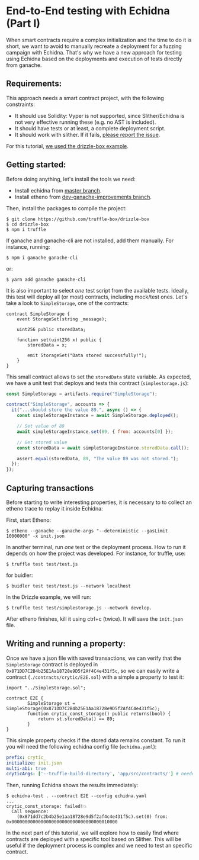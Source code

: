 # End-to-End testing with Echidna (Part I)

When smart contracts require a complex initialization and the time to do it is short, we want to avoid to manually recreate a deployment for a fuzzing campaign with Echidna. That's why we have a new approach for testing using Echidna based on the deployments and execution of tests directly from ganache.

## Requirements:

This approach needs a smart contract project, with the following constraints:

* It should use Solidity: Vyper is not supported, since Slither/Echidna is not very effective running these (e.g. no AST is included). 
* It should have tests or at least, a complete deployment script. 
* It should work with slither. If it fails, [please report the issue](https://github.com/crytic/slither).

For this tutorial, [we used the drizzle-box example](https://github.com/truffle-box/drizzle-box). 

## Getting started:

Before doing anything, let's install the tools we need:

* Install echidna from [master branch](https://github.com/crytic/echidna).
* Install etheno from [dev-ganache-improvements branch](https://github.com/crytic/etheno/tree/dev-ganache-improvements).


Then, install the packages to compile the project:

```
$ git clone https://github.com/truffle-box/drizzle-box
$ cd drizzle-box
$ npm i truffle
```

If ganache and ganache-cli are not installed, add them manually. For instance, running: 

```
$ npm i ganache ganache-cli 
```

or:

```
$ yarn add ganache ganache-cli
```

It is also important to select *one* test script from the available tests. Ideally, this test will deploy all (or most) contracts, including mock/test ones. 
Let's take a look to `SimpleStorage`, one of the contracts:

```solidity
contract SimpleStorage {
    event StorageSet(string _message);

    uint256 public storedData;

    function set(uint256 x) public {
        storedData = x;

        emit StorageSet("Data stored successfully!");
    }
}
```

This small contract allows to set the `storedData` state variable. As expected, we have a unit test that deploys and tests this contract (`simplestorage.js`):

```js
const SimpleStorage = artifacts.require("SimpleStorage");

contract("SimpleStorage", accounts => {
  it("...should store the value 89.", async () => {
    const simpleStorageInstance = await SimpleStorage.deployed();

    // Set value of 89
    await simpleStorageInstance.set(89, { from: accounts[0] });

    // Get stored value
    const storedData = await simpleStorageInstance.storedData.call();

    assert.equal(storedData, 89, "The value 89 was not stored.");
  });
});
```

## Capturing transactions

Before starting to write interesting properties, it is necessary to to collect an etheno trace to replay it inside Echidna:

First, start Etheno: 

```
$ etheno --ganache --ganache-args "--deterministic --gasLimit 10000000" -x init.json
```

In another terminal, run *one* test or the deployment process. How to run it depends on how the project was developed. For instance, for truffle, use:

```
$ truffle test test/test.js
```

for buidler:

```
$ buidler test test/test.js --network localhost
```

In the Drizzle example, we will run:

```
$ truffle test test/simplestorage.js --network develop.
```

After etheno finishes, kill it using ctrl+c (twice). It will save the `init.json` file.

## Writing and running a property:

Once we have a json file with saved transactions, we can verify that the `SimpleStorage` contract is deployed in `0x871DD7C2B4b25E1Aa18728e9D5f2Af4C4e431f5c`, so we can easily write a contract (`./contracts/crytic/E2E.sol`) with a simple a property to test it:

```solidity
import "../SimpleStorage.sol";

contract E2E {
        SimpleStorage st = SimpleStorage(0x871DD7C2B4b25E1Aa18728e9D5f2Af4C4e431f5c);
        function crytic_const_storage() public returns(bool) {
            return st.storedData() == 89;
        }
}
```

This simple property checks if the stored data remains constant. To run it you will need the following echidna config file (`echidna.yaml`):

```yaml
prefix: crytic_
initialize: init.json
multi-abi: true
cryticArgs: ['--truffle-build-directory', 'app/src/contracts/'] # needed by drizzle
```

Then, running Echidna shows the results immediately: 

```
$ echidna-test . --contract E2E --config echidna.yaml
...
crytic_const_storage: failed!💥  
  Call sequence:
    (0x871dd7c2b4b25e1aa18728e9d5f2af4c4e431f5c).set(0) from: 0x0000000000000000000000000000000000010000
```

In the next part of this tutorial, we will explore how to easily find where contracts are deployed with a specific tool based on Slither. This will be useful if the deployment process is complex and we need to test an specific contract.
